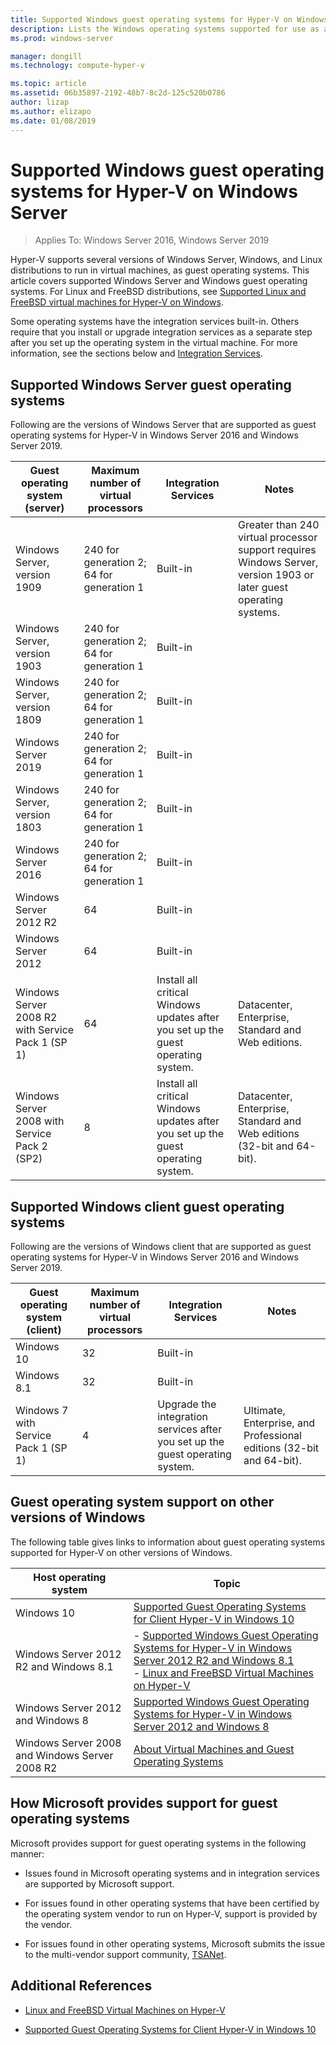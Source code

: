 ```yaml
---
title: Supported Windows guest operating systems for Hyper-V on Windows Server
description: Lists the Windows operating systems supported for use as a guest in a virtual machine. Also gives links to similar articles for previous versions of Hyper-V.
ms.prod: windows-server

manager: dongill
ms.technology: compute-hyper-v

ms.topic: article
ms.assetid: 06b35897-2192-48b7-8c2d-125c520b0786
author: lizap
ms.author: elizapo
ms.date: 01/08/2019
---
```

# Supported Windows guest operating systems for Hyper-V on Windows Server

>Applies To: Windows Server 2016, Windows Server 2019

Hyper-V supports several versions of Windows Server, Windows, and Linux distributions to run in virtual machines, as guest operating systems. This article covers supported Windows Server and Windows guest operating systems. For Linux and FreeBSD distributions, see [Supported Linux and FreeBSD virtual machines for Hyper-V on Windows](Supported-Linux-and-FreeBSD-virtual-machines-for-Hyper-V-on-Windows.md).

Some operating systems have the integration services built-in. Others require that you install or upgrade integration services as a separate step after you set up the operating system in the virtual machine. For more information, see the sections below and  [Integration Services](https://docs.microsoft.com/virtualization/hyper-v-on-windows/reference/integration-services).

## Supported Windows Server guest operating systems

Following are the versions of Windows Server that are supported as guest operating systems for Hyper-V in Windows Server 2016 and Windows Server 2019.

|Guest operating system (server)|Maximum number of virtual processors|Integration Services|Notes|
|-------------------------------------|----------------------------------------|------------------------|---------|
|Windows Server, version 1909 |240 for generation 2;<br>64 for generation 1|Built-in|Greater than 240 virtual processor support requires Windows Server, version 1903 or later guest operating systems.|
|Windows Server, version 1903 |240 for generation 2;<br>64 for generation 1|Built-in||
|Windows Server, version 1809 |240 for generation 2;<br>64 for generation 1|Built-in||
|Windows Server 2019 |240 for generation 2;<br>64 for generation 1|Built-in||
|Windows Server, version 1803 |240 for generation 2;<br>64 for generation 1|Built-in||
|Windows Server 2016 |240 for generation 2;<br>64 for generation 1|Built-in||
|Windows Server 2012 R2 |64|Built-in||
|Windows Server 2012 |64|Built-in||
|Windows Server 2008 R2 with Service Pack 1 (SP 1)|64|Install all critical Windows updates after you set up the guest operating system.|Datacenter, Enterprise, Standard and Web editions.|
|Windows Server 2008 with Service Pack 2 (SP2)|8|Install all critical Windows updates after you set up the guest operating system.|Datacenter, Enterprise, Standard and Web editions (32-bit and 64-bit).|

## Supported Windows client guest operating systems

Following are the versions of Windows client that are supported as guest operating systems for Hyper-V in Windows Server 2016 and Windows Server 2019.

|Guest operating system (client)|Maximum number of virtual processors|Integration Services|Notes|
|-------------------------------------|----------------------------------------|------------------------|---------|
|Windows 10|32|Built-in||
|Windows 8.1|32|Built-in||
|Windows 7 with Service Pack 1 (SP 1)|4|Upgrade the integration services after you set up the guest operating system.|Ultimate, Enterprise, and Professional editions (32-bit and 64-bit).|

## Guest operating system support on other versions of Windows

The following table gives links to information about guest operating systems supported for Hyper-V on other versions of Windows.

|Host operating system|Topic|
|-------------------------|---------|
|Windows 10|[Supported Guest Operating Systems for Client Hyper-V in Windows 10](https://docs.microsoft.com/virtualization/hyper-v-on-windows/about/supported-guest-os)|
|Windows Server 2012 R2 and Windows 8.1|-   [Supported Windows Guest Operating Systems for Hyper-V in Windows Server 2012 R2 and Windows 8.1](/previous-versions/windows/it-pro/windows-server-2012-R2-and-2012/dn792027(v=ws.11))<br />-   [Linux and FreeBSD Virtual Machines on Hyper-V](Supported-Linux-and-FreeBSD-virtual-machines-for-Hyper-V-on-Windows.md)|
|Windows Server 2012 and Windows 8|[Supported Windows Guest Operating Systems for Hyper-V in Windows Server 2012 and Windows 8](/previous-versions/windows/it-pro/windows-server-2012-R2-and-2012/dn792028(v=ws.11))|
|Windows Server 2008 and Windows Server 2008 R2|[About Virtual Machines and Guest Operating Systems](/previous-versions/windows/it-pro/windows-server-2008-R2-and-2008/cc794868(v=ws.10))|

## How Microsoft provides support for guest operating systems

Microsoft provides support for guest operating systems in the following manner:

-   Issues found in Microsoft operating systems and in integration services are supported by Microsoft support.

-   For issues found in other operating systems that have been certified by the operating system vendor to run on Hyper-V, support is provided by the vendor.

-   For issues found in other operating systems, Microsoft submits the issue to the multi-vendor support community, [TSANet](https://www.tsanet.org/).

## Additional References

-   [Linux and FreeBSD Virtual Machines on Hyper-V](Supported-Linux-and-FreeBSD-virtual-machines-for-Hyper-V-on-Windows.md)

-   [Supported Guest Operating Systems for Client Hyper-V in Windows 10](https://docs.microsoft.com/virtualization/hyper-v-on-windows/about/supported-guest-os)




